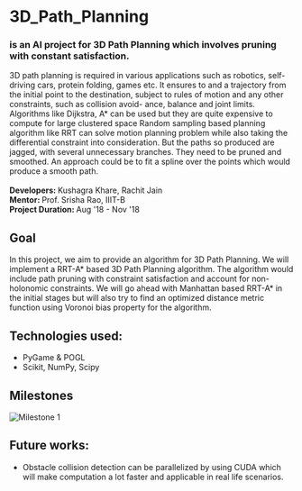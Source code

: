 # 3D_Path_Planning
### is an AI project for 3D Path Planning which involves pruning with constant satisfaction.
3D path planning is required in various applications such as robotics, self-driving cars,
protein folding, games etc. It ensures to and a trajectory from the initial point to the
destination, subject to rules of motion and any other constraints, such as collision avoid-
ance, balance and joint limits.<br>
Algorithms like Dijkstra, A* can be used but they are quite expensive to compute for
large clustered space Random sampling based planning algorithm like RRT can solve
motion planning problem while also taking the differential constraint into consideration.
But the paths so produced are jagged, with several unnecessary branches. They need
to be pruned and smoothed. An approach could be to fit a spline over the points which
would produce a smooth path.<br>
<br>
<b> Developers: </b> Kushagra Khare, Rachit Jain <br>
<b> Mentor: </b> Prof. Srisha Rao, IIIT-B <br>
<b> Project Duration: </b> Aug '18 - Nov '18 <br>

## Goal
In this project, we aim to provide an algorithm for 3D Path Planning. We will implement a 
RRT-A* based 3D Path Planning algorithm. The algorithm would include path pruning with 
constraint satisfaction and account for non-holonomic constraints. We will go ahead with 
Manhattan based RRT-A* in the initial stages but will also try to find an optimized distance 
metric function using Voronoi bias property for the algorithm.

## Technologies used:
<ul>
<li>PyGame & POGL</li>
<li>Scikit, NumPy, Scipy</li>
</ul>

## Milestones
![Milestone 1](screenshot/RRT.jpg?raw=true "Title")

## Future works:
<ul>
<li>Obstacle collision detection can be parallelized by using CUDA which will make computation a lot faster and applicable in real life scenarios.
</ul> 
